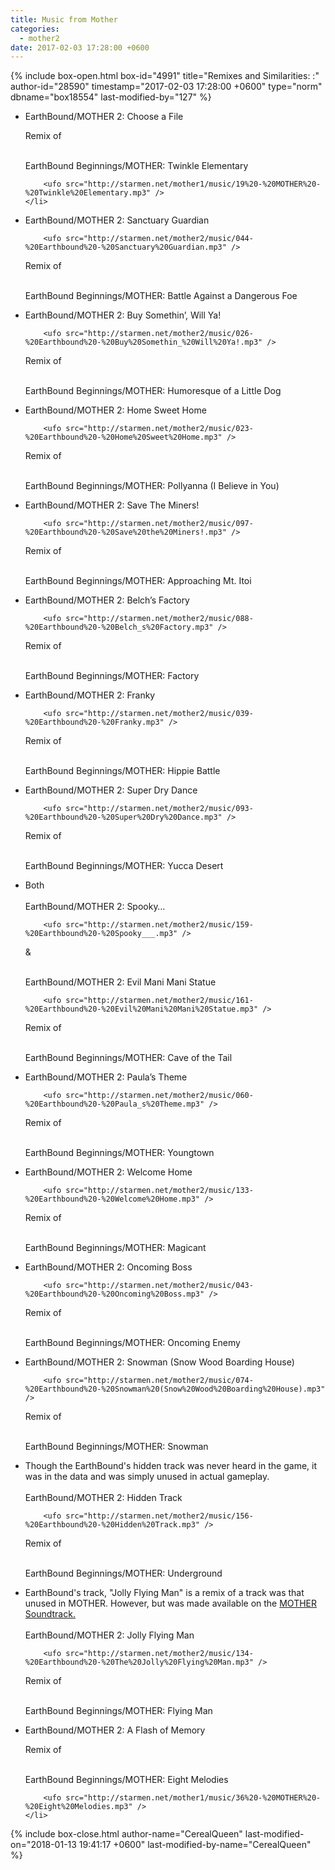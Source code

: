 ```yaml
---
title: Music from Mother
categories:
  - mother2
date: 2017-02-03 17:28:00 +0600
---
```

{% include box-open.html box-id="4991" title="Remixes and Similarities: :" author-id="28590" timestamp="2017-02-03 17:28:00 +0600" type="norm" dbname="box18554" last-modified-by="127" %}
<ul class="pics">
	<li>
EarthBound/MOTHER 2: Choose a File<br />
		<ufo src="http://starmen.net/mother2/music/006-%20Earthbound%20-%20Choose%20a%20File.mp3" />

Remix of
<br /><br />

EarthBound Beginnings/MOTHER: Twinkle Elementary
<br />

		<ufo src="http://starmen.net/mother1/music/19%20-%20MOTHER%20-%20Twinkle%20Elementary.mp3" />
	</li>
</ul>








<ul class="pics">
	<li>
EarthBound/MOTHER 2: Sanctuary Guardian<br />


		<ufo src="http://starmen.net/mother2/music/044-%20Earthbound%20-%20Sanctuary%20Guardian.mp3" />

Remix of
<br /><br />

EarthBound Beginnings/MOTHER: Battle Against a Dangerous Foe
<br />
		<ufo src="http://starmen.net/mother1/music/03%20-%20MOTHER%20-%20Battle%20with%20a%20Dangerous%20Foe.mp3" />
	</li>
</ul>









<ul class="pics">
	<li>
EarthBound/MOTHER 2: Buy Somethin’, Will Ya!<br />

		<ufo src="http://starmen.net/mother2/music/026-%20Earthbound%20-%20Buy%20Somethin_%20Will%20Ya!.mp3" />

Remix of
<br /><br />

EarthBound Beginnings/MOTHER: Humoresque of a Little Dog
<br />
		<ufo src="http://starmen.net/mother1/music/10%20-%20MOTHER%20-%20Drugstore.mp3" />
	</li>
</ul>





<ul class="pics">
	<li>
EarthBound/MOTHER 2: Home Sweet Home<br />

		<ufo src="http://starmen.net/mother2/music/023-%20Earthbound%20-%20Home%20Sweet%20Home.mp3" />

Remix of
<br /><br />

EarthBound Beginnings/MOTHER: Pollyanna (I Believe in You)
<br />
		<ufo src="http://starmen.net/mother1/music/15%20-%20MOTHER%20-%20Pollyanna%20(I%20Believe%20in%20You).mp3" />
	</li>
</ul>












<ul class="pics">
	<li>
EarthBound/MOTHER 2: Save The Miners!<br />

		<ufo src="http://starmen.net/mother2/music/097-%20Earthbound%20-%20Save%20the%20Miners!.mp3" />

Remix of
<br /><br />

EarthBound Beginnings/MOTHER: Approaching Mt. Itoi
<br />
		<ufo src="http://starmen.net/mother1/music/31%20-%20MOTHER%20-%20Approaching%20Mt%20Itoi.mp3" />
	</li>
</ul>









<ul class="pics">
	<li>
EarthBound/MOTHER 2: Belch’s Factory<br />

		<ufo src="http://starmen.net/mother2/music/088-%20Earthbound%20-%20Belch_s%20Factory.mp3" />

Remix of
<br /><br />

EarthBound Beginnings/MOTHER: Factory
<br />
		<ufo src="http://starmen.net/mother1/music/20%20-%20MOTHER%20-%20Factory.mp3" />
	</li>
</ul>












<ul class="pics">
	<li>
EarthBound/MOTHER 2: Franky<br />

		<ufo src="http://starmen.net/mother2/music/039-%20Earthbound%20-%20Franky.mp3" />

Remix of
<br /><br />

EarthBound Beginnings/MOTHER: Hippie Battle
<br />
		<ufo src="http://starmen.net/mother1/music/07%20-%20MOTHER%20-%20Hippie%20Battle.mp3" />
	</li>
</ul>





<ul class="pics">
	<li>
EarthBound/MOTHER 2: Super Dry Dance<br />

		<ufo src="http://starmen.net/mother2/music/093-%20Earthbound%20-%20Super%20Dry%20Dance.mp3" />

Remix of
<br /><br />

EarthBound Beginnings/MOTHER: Yucca Desert
<br />
		<ufo src="http://starmen.net/mother1/music/24%20-%20MOTHER%20-%20Yucca%20Desert.mp3" />
	</li>
</ul>





<ul class="pics">
	<li>
Both <br /><br />
EarthBound/MOTHER 2: Spooky…<br />

		<ufo src="http://starmen.net/mother2/music/159-%20Earthbound%20-%20Spooky___.mp3" />

&
<br /><br />

EarthBound/MOTHER 2: Evil Mani Mani Statue<br />

		<ufo src="http://starmen.net/mother2/music/161-%20Earthbound%20-%20Evil%20Mani%20Mani%20Statue.mp3" />

Remix of
<br /><br />

EarthBound Beginnings/MOTHER: Cave of the Tail
<br />
		<ufo src="http://starmen.net/mother1/music/16%20-%20MOTHER%20-%20Cave%20of%20the%20Tail.mp3" />
	</li>
</ul>



<ul class="pics">
	<li>
EarthBound/MOTHER 2: Paula’s Theme<br />

		<ufo src="http://starmen.net/mother2/music/060-%20Earthbound%20-%20Paula_s%20Theme.mp3" />

Remix of
<br /><br />

EarthBound Beginnings/MOTHER: Youngtown
<br />
		<ufo src="http://starmen.net/mother1/music/28%20-%20MOTHER%20-%20Youngtown.mp3" />
	</li>
</ul>





<ul class="pics">
	<li>
EarthBound/MOTHER 2: Welcome Home<br />

		<ufo src="http://starmen.net/mother2/music/133-%20Earthbound%20-%20Welcome%20Home.mp3" />

Remix of
<br /><br />

EarthBound Beginnings/MOTHER: Magicant
<br />
		<ufo src="http://starmen.net/mother1/music/17%20-%20MOTHER%20-%20Magicant.mp3" />
	</li>
</ul>





<ul class="pics">
	<li>
EarthBound/MOTHER 2: Oncoming Boss<br />

		<ufo src="http://starmen.net/mother2/music/043-%20Earthbound%20-%20Oncoming%20Boss.mp3" />

Remix of
<br /><br />

EarthBound Beginnings/MOTHER: Oncoming Enemy
<br />
		<ufo src="http://starmen.net/mother1/music/41%20-%20MOTHER%20-%20Oncoming%20Enemy.mp3" />
	</li>
</ul>




<ul class="pics">
	<li>
EarthBound/MOTHER 2: Snowman (Snow Wood Boarding House)<br />

		<ufo src="http://starmen.net/mother2/music/074-%20Earthbound%20-%20Snowman%20(Snow%20Wood%20Boarding%20House).mp3" />

Remix of
<br /><br />

EarthBound Beginnings/MOTHER: Snowman
<br />
		<ufo src="http://starmen.net/mother1/music/23%20-%20MOTHER%20-%20Snowman.mp3" />
	</li>
</ul>






<ul class="pics">
	<li>
Though the EarthBound's hidden track was never heard in the game, it was in the data and was simply unused in actual gameplay.
<br /><br />
EarthBound/MOTHER 2: Hidden Track<br />

		<ufo src="http://starmen.net/mother2/music/156-%20Earthbound%20-%20Hidden%20Track.mp3" />

Remix of
<br /><br />

EarthBound Beginnings/MOTHER: Underground
<br />
		<ufo src="http://starmen.net/mother1/music/05%20-%20MOTHER%20-%20Underground.mp3" />
	</li>
</ul>









<ul class="pics">
	<li>
EarthBound's track, "Jolly Flying Man" is a remix of a track was that unused in MOTHER. However, but was made available on the <a href="http://starmen.net/merchandise/music/m1cd.php">MOTHER Soundtrack.</a>
<br /><br />
EarthBound/MOTHER 2: Jolly Flying Man<br />

		<ufo src="http://starmen.net/mother2/music/134-%20Earthbound%20-%20The%20Jolly%20Flying%20Man.mp3" />

Remix of
<br /><br />

EarthBound Beginnings/MOTHER: Flying Man
<br />
		<ufo src="http://starmen.net/merchandise/music/samples/MOTHER%20-%2006%20-%20Flying%20Man%20[Sample].mp3" />
	</li>
</ul>






<ul class="pics">
	<li>
EarthBound/MOTHER 2: A Flash of Memory<br />
		<ufo src="http://starmen.net/mother2/music/056-%20Earthbound%20-%20A%20Flash%20of%20Memory.mp3" />

Remix of
<br /><br />

EarthBound Beginnings/MOTHER: Eight Melodies
<br />

		<ufo src="http://starmen.net/mother1/music/36%20-%20MOTHER%20-%20Eight%20Melodies.mp3" />
	</li>
</ul>
{% include box-close.html author-name="CerealQueen" last-modified-on="2018-01-13 19:41:17 +0600" last-modified-by-name="CerealQueen" %}

